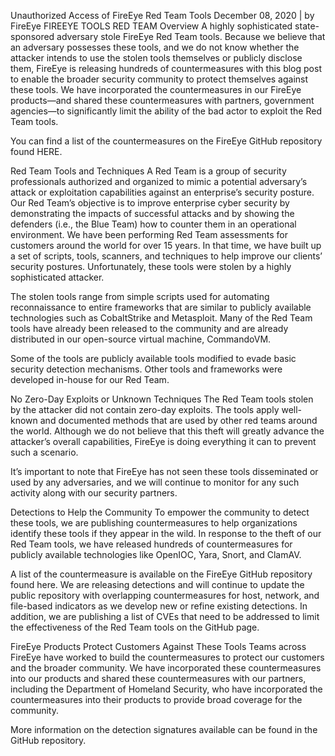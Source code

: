 Unauthorized Access of FireEye Red Team Tools
December 08, 2020 | by FireEye
FIREEYE TOOLS RED TEAM
Overview
A highly sophisticated state-sponsored adversary stole FireEye Red Team tools. Because we believe that an adversary possesses these tools, and we do not know whether the attacker intends to use the stolen tools themselves or publicly disclose them, FireEye is releasing hundreds of countermeasures with this blog post to enable the broader security community to protect themselves against these tools. We have incorporated the countermeasures in our FireEye products—and shared these countermeasures with partners, government agencies—to significantly limit the ability of the bad actor to exploit the Red Team tools.

You can find a list of the countermeasures on the FireEye GitHub repository found HERE.

Red Team Tools and Techniques
A Red Team is a group of security professionals authorized and organized to mimic a potential adversary’s attack or exploitation capabilities against an enterprise’s security posture. Our Red Team’s objective is to improve enterprise cyber security by demonstrating the impacts of successful attacks and by showing the defenders (i.e., the Blue Team) how to counter them in an operational environment. We have been performing Red Team assessments for customers around the world for over 15 years. In that time, we have built up a set of scripts, tools, scanners, and techniques to help improve our clients’ security postures. Unfortunately, these tools were stolen by a highly sophisticated attacker.

The stolen tools range from simple scripts used for automating reconnaissance to entire frameworks that are similar to publicly available technologies such as CobaltStrike and Metasploit. Many of the Red Team tools have already been released to the community and are already distributed in our open-source virtual machine, CommandoVM.

Some of the tools are publicly available tools modified to evade basic security detection mechanisms. Other tools and frameworks were developed in-house for our Red Team.

No Zero-Day Exploits or Unknown Techniques
The Red Team tools stolen by the attacker did not contain zero-day exploits. The tools apply well-known and documented methods that are used by other red teams around the world. Although we do not believe that this theft will greatly advance the attacker’s overall capabilities, FireEye is doing everything it can to prevent such a scenario. 

It’s important to note that FireEye has not seen these tools disseminated or used by any adversaries, and we will continue to monitor for any such activity along with our security partners.

Detections to Help the Community
To empower the community to detect these tools, we are publishing countermeasures to help organizations identify these tools if they appear in the wild. In response to the theft of our Red Team tools, we have released hundreds of countermeasures for publicly available technologies like OpenIOC, Yara, Snort, and ClamAV.

A list of the countermeasure is available on the FireEye GitHub repository found here. We are releasing detections and will continue to update the public repository with overlapping countermeasures for host, network, and file-based indicators as we develop new or refine existing detections. In addition, we are publishing a list of CVEs that need to be addressed to limit the effectiveness of the Red Team tools on the GitHub page.

FireEye Products Protect Customers Against These Tools
Teams across FireEye have worked to build the countermeasures to protect our customers and the broader community. We have incorporated these countermeasures into our products and shared these countermeasures with our partners, including the Department of Homeland Security, who have incorporated the countermeasures into their products to provide broad coverage for the community.

More information on the detection signatures available can be found in the GitHub repository.
